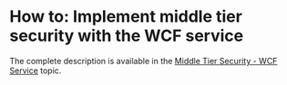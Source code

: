 # How to: Implement middle tier security with the WCF service


<p>The complete description is available in the <a href="http://documentation.devexpress.com/#xaf/CustomDocument3439"><u>Middle Tier Security - WCF Service</u></a> topic.</p><br />


<br/>


